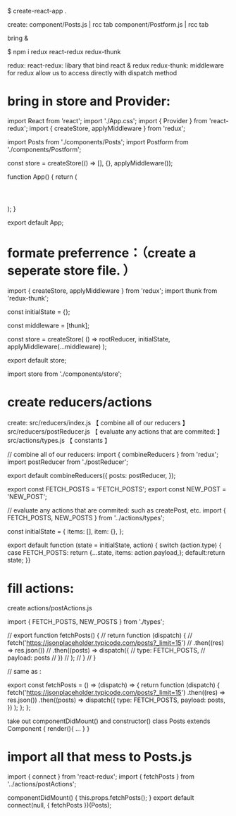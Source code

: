 \$ create-react-app .

create:
component/Posts.js | rcc tab
component/Postform.js | rcc tab

<!-- App.js -->

bring <Posts> & <Postform>

\$ npm i redux react-redux redux-thunk

redux:
react-redux: libary that bind react & redux
redux-thunk: middleware for redux allow us to access directly with dispatch method

# bring in store and Provider:

import React from 'react';
import './App.css';
import { Provider } from 'react-redux';
import { createStore, applyMiddleware } from 'redux';

import Posts from './components/Posts';
import Postform from './components/Postform';

const store = createStore(() => [], {}, applyMiddleware());

function App() {
return (
<Provider store={store}>

<div className='App'>
<header className='App-header'>
<Postform />
<Posts />
</header>
</div>
</Provider>
);
}

export default App;

# formate preferrence：（create a seperate store file. ）

<!-- /src/components/store.js -->

import { createStore, applyMiddleware } from 'redux';
import thunk from 'redux-thunk';

const initialState = {};

const middleware = [thunk];

const store = createStore(
() => rootReducer,
initialState,
applyMiddleware(...middleware)
);

export default store;

<!-- App.js -->

import store from './components/store';

# create reducers/actions

create:
src/reducers/index.js 【 combine all of our reducers 】
src/reducers/postReducer.js 【 evaluate any actions that are commited: 】
src/actions/types.js 【 constants 】

<!-- src/reducers/index.js -->

// combine all of our reducers:
import { combineReducers } from 'redux';
import postReducer from './postReducer';

export default combineReducers({
posts: postReducer,
});

<!-- src/actions/types.js -->

export const FETCH_POSTS = 'FETCH_POSTS';
export const NEW_POST = 'NEW_POST';

<!-- src/reducers/postReducer.js -->

// evaluate any actions that are commited: such as createPost, etc.
import { FETCH_POSTS, NEW_POSTS } from '../actions/types';

const initialState = {
items: [],
item: {},
};

export default function (state = initialState, action) {
switch (action.type) {
case FETCH_POSTS: return {...state, items: action.payload,};
default:return state;
}}

# fill actions:

create actions/postActions.js

<!-- actions/postActions.js -->

import { FETCH_POSTS, NEW_POSTS } from './types';

// export function fetchPosts() {
// return function (dispatch) {
// fetch('https://jsonplaceholder.typicode.com/posts?_limit=15')
// .then((res) => res.json())
// .then((posts) => dispatch({
// type: FETCH_POSTS,
// payload: posts
// })
// );
// }
// }

// same as :

export const fetchPosts = () => (dispatch) => {
return function (dispatch) {
fetch('https://jsonplaceholder.typicode.com/posts?_limit=15')
.then((res) => res.json())
.then((posts) =>
dispatch({
type: FETCH_POSTS,
payload: posts,
})
);
};
};

<!-- components/Posts.js -->

take out componentDidMount() and constructor()
class Posts extends Component {
render(){
...
}
}

# import all that mess to Posts.js

<!-- Posts.js -->

import { connect } from 'react-redux';
import { fetchPosts } from '../actions/postActions';

componentDidMount() {
this.props.fetchPosts();
}
export default connect(null, { fetchPosts })(Posts);
